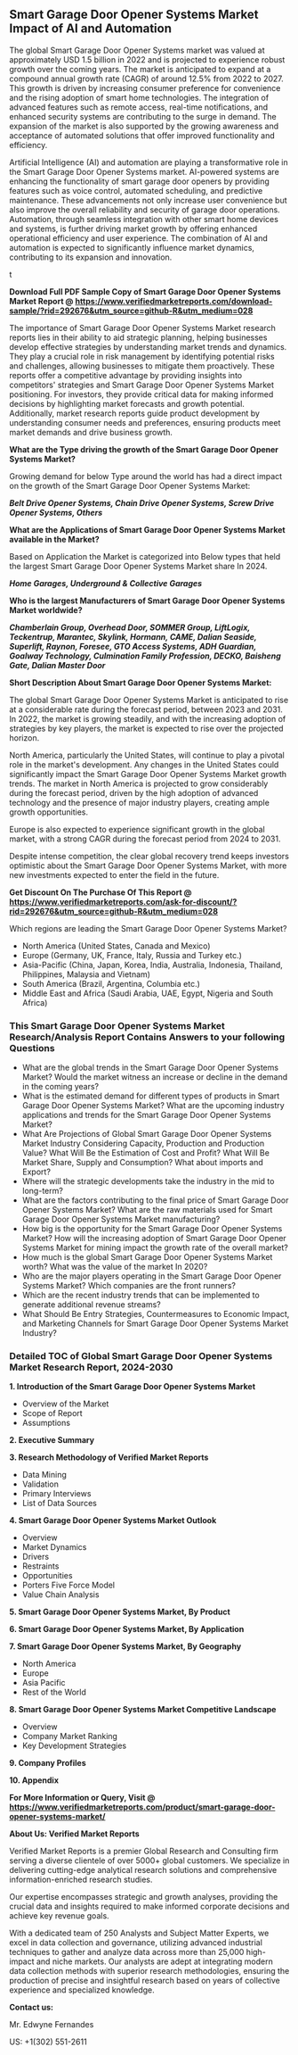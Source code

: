 <h2>Smart Garage Door Opener Systems Market Impact of AI and Automation</h2><p>The global Smart Garage Door Opener Systems market was valued at approximately USD 1.5 billion in 2022 and is projected to experience robust growth over the coming years. The market is anticipated to expand at a compound annual growth rate (CAGR) of around 12.5% from 2022 to 2027. This growth is driven by increasing consumer preference for convenience and the rising adoption of smart home technologies. The integration of advanced features such as remote access, real-time notifications, and enhanced security systems are contributing to the surge in demand. The expansion of the market is also supported by the growing awareness and acceptance of automated solutions that offer improved functionality and efficiency.</p><p>Artificial Intelligence (AI) and automation are playing a transformative role in the Smart Garage Door Opener Systems market. AI-powered systems are enhancing the functionality of smart garage door openers by providing features such as voice control, automated scheduling, and predictive maintenance. These advancements not only increase user convenience but also improve the overall reliability and security of garage door operations. Automation, through seamless integration with other smart home devices and systems, is further driving market growth by offering enhanced operational efficiency and user experience. The combination of AI and automation is expected to significantly influence market dynamics, contributing to its expansion and innovation.</p>t</p><p id="" class=""><strong>Download Full PDF Sample Copy of Smart Garage Door Opener Systems Market Report @ <a href="https://www.verifiedmarketreports.com/download-sample/?rid=292676&utm_source=github-R&utm_medium=028" target="_blank">https://www.verifiedmarketreports.com/download-sample/?rid=292676&utm_source=github-R&utm_medium=028</a></strong></p><p>The importance of&nbsp;Smart Garage Door Opener Systems Market research reports lies in their ability to aid strategic planning, helping businesses develop effective strategies by understanding market trends and dynamics. They play a crucial role in risk management by identifying potential risks and challenges, allowing businesses to mitigate them proactively. These reports offer a competitive advantage by providing insights into competitors' strategies and Smart Garage Door Opener Systems Market positioning. For investors, they provide critical data for making informed decisions by highlighting market forecasts and growth potential. Additionally, market research reports guide product development by understanding consumer needs and preferences, ensuring products meet market demands and drive business growth.</p><p><strong>What are the&nbsp;Type driving the growth of the Smart Garage Door Opener Systems Market?</strong></p><p id="" class="">Growing demand for below Type around the world has had a direct impact on the growth of the Smart Garage Door Opener Systems Market:</p><em><strong>Belt Drive Opener Systems, Chain Drive Opener Systems, Screw Drive Opener Systems, Others</strong></em></p><strong>What are the&nbsp;Applications&nbsp;of Smart Garage Door Opener Systems Market available in the Market?</strong></p><p id="" class="">Based on Application the Market is categorized into Below types that held the largest Smart Garage Door Opener Systems Market share In 2024.</p><em><strong>Home Garages, Underground & Collective Garages</strong></em></p><strong>Who is the largest Manufacturers of Smart Garage Door Opener Systems Market worldwide?</strong></p><p><em><strong>Chamberlain Group, Overhead Door, SOMMER Group, LiftLogix, Teckentrup, Marantec, Skylink, Hormann, CAME, Dalian Seaside, Superlift, Raynon, Foresee, GTO Access Systems, ADH Guardian, Goalway Technology, Culmination Family Profession, DECKO, Baisheng Gate, Dalian Master Door</strong></em></p><p id="" class=""><strong>Short Description About Smart Garage Door Opener Systems Market:</strong></p><p>The global Smart Garage Door Opener Systems Market is anticipated to rise at a considerable rate during the forecast period, between 2023 and 2031. In 2022, the market is growing steadily, and with the increasing adoption of strategies by key players, the market is expected to rise over the projected horizon.</p><p>North America, particularly the United States, will continue to play a pivotal role in the market's development. Any changes in the United States could significantly impact the Smart Garage Door Opener Systems Market growth trends. The market in North America is projected to grow considerably during the forecast period, driven by the high adoption of advanced technology and the presence of major industry players, creating ample growth opportunities.</p><p>Europe is also expected to experience significant growth in the global market, with a strong CAGR during the forecast period from 2024 to 2031.</p><p>Despite intense competition, the clear global recovery trend keeps investors optimistic about the Smart Garage Door Opener Systems Market, with more new investments expected to enter the field in the future.</p><p id="" class=""><strong>Get Discount On The Purchase Of This Report @ <a href="https://www.verifiedmarketreports.com/ask-for-discount/?rid=292676&utm_source=github-R&utm_medium=028" target="_blank">https://www.verifiedmarketreports.com/ask-for-discount/?rid=292676&utm_source=github-R&utm_medium=028</a></strong></p>Which regions are leading the Smart Garage Door Opener Systems Market?</p><ul><li>North America (United States, Canada and Mexico)</li><li>Europe (Germany, UK, France, Italy, Russia and Turkey etc.)</li><li>Asia-Pacific (China, Japan, Korea, India, Australia, Indonesia, Thailand, Philippines, Malaysia and Vietnam)</li><li>South America (Brazil, Argentina, Columbia etc.)</li><li>Middle East and Africa (Saudi Arabia, UAE, Egypt, Nigeria and South Africa)</li></ul><h3 id="" class="">This Smart Garage Door Opener Systems Market Research/Analysis Report Contains Answers to your following Questions</h3><ul><li>What are the global trends in the Smart Garage Door Opener Systems Market? Would the market witness an increase or decline in the demand in the coming years?</li><li>What is the estimated demand for different types of products in Smart Garage Door Opener Systems Market? What are the upcoming industry applications and trends for the Smart Garage Door Opener Systems Market?</li><li>What Are Projections of Global Smart Garage Door Opener Systems Market Industry Considering Capacity, Production and Production Value? What Will Be the Estimation of Cost and Profit? What Will Be Market Share, Supply and Consumption? What about imports and Export?</li><li>Where will the strategic developments take the industry in the mid to long-term?</li><li>What are the factors contributing to the final price of Smart Garage Door Opener Systems Market? What are the raw materials used for Smart Garage Door Opener Systems Market manufacturing?</li><li>How big is the opportunity for the Smart Garage Door Opener Systems Market? How will the increasing adoption of Smart Garage Door Opener Systems Market for mining impact the growth rate of the overall market?</li><li>How much is the global Smart Garage Door Opener Systems Market worth? What was the value of the market In 2020?</li><li>Who are the major players operating in the Smart Garage Door Opener Systems Market? Which companies are the front runners?</li><li>Which are the recent industry trends that can be implemented to generate additional revenue streams?</li><li>What Should Be Entry Strategies, Countermeasures to Economic Impact, and Marketing Channels for Smart Garage Door Opener Systems Market Industry?</li></ul><h3 id="" class="">Detailed TOC of Global Smart Garage Door Opener Systems Market Research Report, 2024-2030</h3><p id="" class=""><strong>1. Introduction of the Smart Garage Door Opener Systems Market</strong></p><ul><li>Overview of the Market</li><li>Scope of Report</li><li>Assumptions</li></ul><p id="" class=""><strong>2. Executive Summary</strong></p><p id="" class=""><strong>3. Research Methodology of Verified Market Reports</strong></p><ul><li>Data Mining</li><li>Validation</li><li>Primary Interviews</li><li>List of Data Sources</li></ul><p id="" class=""><strong>4. Smart Garage Door Opener Systems Market Outlook</strong></p><ul><li>Overview</li><li>Market Dynamics</li><li>Drivers</li><li>Restraints</li><li>Opportunities</li><li>Porters Five Force Model</li><li>Value Chain Analysis</li></ul><p id="" class=""><strong>5. Smart Garage Door Opener Systems Market, By Product</strong></p><p id="" class=""><strong>6. Smart Garage Door Opener Systems Market, By Application</strong></p><p id="" class=""><strong>7. Smart Garage Door Opener Systems Market, By Geography</strong></p><ul><li>North America</li><li>Europe</li><li>Asia Pacific</li><li>Rest of the World</li></ul><p id="" class=""><strong>8. Smart Garage Door Opener Systems Market Competitive Landscape</strong></p><ul><li>Overview</li><li>Company Market Ranking</li><li>Key Development Strategies</li></ul><p id="" class=""><strong>9. Company Profiles</strong></p><p id="" class=""><strong>10. Appendix</strong></p><p id="" class=""><strong>For More Information or Query, Visit @ <a href="https://www.verifiedmarketreports.com/product/smart-garage-door-opener-systems-market/" target="_blank">https://www.verifiedmarketreports.com/product/smart-garage-door-opener-systems-market/</a></strong></p><p id="" class=""><strong>About Us: Verified Market Reports</strong></p><p id="" class="">Verified Market Reports is a premier Global Research and Consulting firm serving a diverse clientele of over 5000+ global customers. We specialize in delivering cutting-edge analytical research solutions and comprehensive information-enriched research studies.</p><p id="" class="">Our expertise encompasses strategic and growth analyses, providing the crucial data and insights required to make informed corporate decisions and achieve key revenue goals.</p><p id="" class="">With a dedicated team of 250 Analysts and Subject Matter Experts, we excel in data collection and governance, utilizing advanced industrial techniques to gather and analyze data across more than 25,000 high-impact and niche markets. Our analysts are adept at integrating modern data collection methods with superior research methodologies, ensuring the production of precise and insightful research based on years of collective experience and specialized knowledge.</p><p id="" class=""><strong>Contact us:</strong></p><p id="" class="">Mr. Edwyne Fernandes</p><p id="" class="">US: +1(302) 551-2611</p>